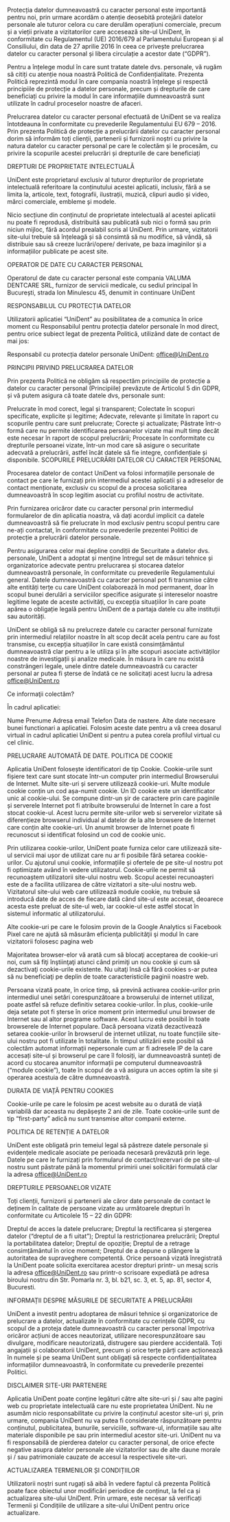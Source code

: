 Protecția datelor dumneavoastră cu caracter personal este importantă pentru noi, prin urmare acordăm o atenție deosebită protejării datelor personale ale tuturor celora cu care derulăm operațiuni comerciale, precum și a vieții private a vizitatorilor care accesează site-ul UniDent, în conformitate cu Regulamentul (UE) 2016/679 al Parlamentului European și al Consiliului, din data de 27 aprilie 2016 în ceea ce privește prelucrarea datelor cu caracter personal și libera circulație a acestor date (“GDPR”).

Pentru a înțelege modul în care sunt tratate datele dvs. personale, vă rugăm să citiți cu atenție noua noastră Politică de Confidențialitate. Prezenta Politică reprezintă modul în care compania noastră înțelege și respectă principiile de protecție a datelor personale, precum și drepturile de care beneficiați cu privire la modul în care informațiile dumneavoastră sunt utilizate în cadrul proceselor noastre de afaceri.

Prelucrarea datelor cu caracter personal efectuată de UniDent se va realiza întotdeauna în conformitate cu prevederile Regulamentului EU 679 – 2016. Prin prezenta Politică de protecție a prelucrării datelor cu caracter personal dorim să informăm toți clienții, partenerii și furnizorii noștri cu privire la natura datelor cu caracter personal pe care le colectăm și le procesăm, cu privire la scopurile acestei prelucrări și drepturile de care beneficiați

DREPTURI DE PROPRIETATE INTELECTUALĂ

UniDent este proprietarul exclusiv al tuturor drepturilor de proprietate intelectuală referitoare la conținutului acestei aplicatii, inclusiv, fără a se limita la, articole, text, fotografii, ilustrații, muzică, clipuri audio și video, mărci comerciale, embleme și modele.

Nicio secțiune din conținutul de proprietate intelectuală al acestei aplicatii nu poate fi reprodusă, distribuită sau publicată sub nici o formă sau prin niciun mijloc, fără acordul prealabil scris al UniDent. Prin urmare, vizitatorii site-ului trebuie să înțeleagă și să consimtă să nu modifice, să vândă, să distribuie sau să creeze lucrări/opere/ derivate, pe baza imaginilor și a informațiilor publicate pe acest site.

OPERATOR DE DATE CU CARACTER PERSONAL

Operatorul de date cu caracter personal este compania VALUMA DENTCARE SRL, furnizor de servicii medicale, cu sediul principal în București, strada Ion Minulescu 45, denumit in continuare UniDent

RESPONSABILUL CU PROTECȚIA DATELOR

Utilizatorii aplicatiei “UniDent” au posibilitatea de a comunica în orice moment cu Responsabilul pentru protecția datelor personale în mod direct, pentru orice subiect legat de prezenta Politică, utilizând date de contact de mai jos:

Responsabil cu protecția datelor personale UniDent: office@UniDent.ro

PRINCIPII PRIVIND PRELUCRAREA DATELOR

Prin prezenta Politică ne obligăm să respectăm principiile de protecție a datelor cu caracter personal (Principiile) prevăzute de Articolul 5 din GDPR, și vă putem asigura că toate datele dvs, personale sunt:

Prelucrate în mod corect, legal și transparent;
Colectate în scopuri specificate, explicite și legitime;
Adecvate, relevante și limitate în raport cu scopurile pentru care sunt prelucrate;
Corecte și actualizate;
Păstrate într-o formă care nu permite identificarea persoanelor vizate mai mult timp decât este necesar în raport de scopul prelucrării;
Procesate în conformitate cu drepturile persoanei vizate, într-un mod care să asigure o securitate adecvată a prelucrării, astfel încât datele să fie integre, confidențiale și disponibile.
SCOPURILE PRELUCRĂRII DATELOR CU CARACTER PERSONAL

Procesarea datelor de contact UniDent va folosi informațiile personale de contact pe care le furnizați prin intermediul acestei aplicatii și a adreselor de contact menționate, exclusiv cu scopul de a procesa solicitarea dumneavoastră în scop legitim asociat cu profilul nostru de activitate.

Prin furnizarea oricăror date cu caracter personal prin intermediul formularelor de din aplicatia noastra, vă dați acordul implicit ca datele dumneavoastră să fie prelucrate în mod exclusiv pentru scopul pentru care ne-ați contactat, în conformitate cu prevederile prezentei Politici de protecție a prelucrării datelor personale.

Pentru asigurarea celor mai depline condiții de Securitate a datelor dvs. personale, UniDent a adoptat și menține întregul set de măsuri tehnice și organizatorice adecvate pentru prelucrarea și stocarea datelor dumneavoastră personale, în conformitate cu prevederile Regulamentului general. Datele dumneavoastră cu caracter personal pot fi transmise către alte entități terțe cu care UniDent colaborează în mod permanent, doar în scopul bunei derulări a serviciilor specifice asigurate și intereselor noastre legitime legate de aceste activități, cu excepția situațiilor în care poate apărea o obligație legală pentru UniDent de a partaja datele cu alte instituții sau autorități.

UniDent se obligă să nu prelucreze datele cu caracter personal furnizate prin intermediul relațiilor noastre în alt scop decât acela pentru care au fost transmise, cu excepția situațiilor în care există consimțământul dumneavoastră clar pentru a le utiliza și în alte scopuri asociate activităților noastre de investigații și analize medicale. În măsura în care nu există constrângeri legale, unele dintre datele dumneavoastră cu caracter personal ar putea fi șterse de îndată ce ne solicitați acest lucru la adresa office@UniDent.ro

Ce informaţii colectăm?

În cadrul aplicatiei:

Nume
Prenume
Adresa email
Telefon
Data de nastere.
Alte date necesare bunei functionari a aplicatiei.
Folosim aceste date pentru a vă creea dosarul virtual in cadrul aplicatiei UniDent si pentru a putea corela profilul virtual cu cel clinic.

PRELUCRARE AUTOMATĂ DE DATE. POLITICA DE COOKIE

Aplicatia UniDent folosește identificatori de tip Cookie. Cookie-urile sunt fișiere text care sunt stocate într-un computer prin intermediul Browserului de Internet. Multe site-uri și servere utilizează cookie-uri. Multe module cookie conțin un cod așa-numit cookie. Un ID cookie este un identificator unic al cookie-ului. Se compune dintr-un șir de caractere prin care paginile și serverele Internet pot fi atribuite browserului de Internet în care a fost stocat cookie-ul. Acest lucru permite site-urilor web si serverelor vizitate să diferențieze browserul individual al datelor de la alte browsere de Internet care conțin alte cookie-uri. Un anumit browser de Internet poate fi recunoscut si identificat folosind un cod de cookie unic.

Prin utilizarea cookie-urilor, UniDent poate furniza celor care utilizează site-ul servicii mai ușor de utilizat care nu ar fi posibile fără setarea cookie-urilor. Cu ajutorul unui cookie, informațiile și ofertele de pe site-ul nostru pot fi optimizate având în vedere utilizatorul. Cookie-urile ne permit să recunoaștem utilizatorii site-ului nostru web. Scopul acestei recunoașteri este de a facilita utilizarea de către vizitatori a site-ului nostru web. Vizitatorul site-ului web care utilizează module cookie, nu trebuie să introducă date de acces de fiecare dată când site-ul este accesat, deoarece acesta este preluat de site-ul web, iar cookie-ul este astfel stocat în sistemul informatic al utilizatorului.

Alte cookie-uri pe care le folosim provin de la Google Analytics si Facebook Pixel care ne ajută să măsurăm eficienţa publicităţii şi modul în care vizitatorii folosesc pagina web

Majoritatea browser-elor vă arată cum să blocaţi acceptarea de cookie-uri noi, cum să fiţi înştiinţaţi atunci când primiţi un nou cookie şi cum să dezactivaţi cookie-urile existente. Nu uitaţi însă că fără cookies s-ar putea să nu beneficiaţi pe deplin de toate caracteristicile paginii noastre web.

Persoana vizată poate, în orice timp, să prevină activarea cookie-urilor prin intermediul unei setări corespunzătoare a browserului de internet utilizat, poate astfel să refuze definitiv setarea cookie-urilor. În plus, cookie-urile deja setate pot fi șterse în orice moment prin intermediul unui browser de Internet sau al altor programe software. Acest lucru este posibil în toate browserele de Internet populare. Dacă persoana vizată dezactivează setarea cookie-urilor în browserul de internet utilizat, nu toate funcțiile site-ului nostru pot fi utilizate în totalitate. În timpul utilizării este posibil să colectăm automat informații nepersonale cum ar fi adresele IP de la care accesați site-ul și browserul pe care îl folosiți, iar dumneavoastră sunteți de acord cu stocarea anumitor informații pe computerul dumneavoastră (“module cookie”), toate în scopul de a vă asigura un acces optim la site și operarea acestuia de către dumneavoastră.

DURATA DE VIAȚĂ PENTRU COOKIES

Cookie-urile pe care le folosim pe acest website au o durată de viață variabilă dar aceasta nu depășește 2 ani de zile. Toate cookie-urile sunt de tip “first-party” adică nu sunt transmise altor companii externe.

POLITICA DE RETENȚIE A DATELOR

UniDent este obligată prin temeiul legal să păstreze datele personale și evidențele medicale asociate pe perioada necesară prevăzută prin lege. Datele pe care le furnizați prin formularul de contact/rezervari de pe site-ul nostru sunt păstrate până la momentul primirii unei solicitări formulată clar la adresa office@UniDent.ro

DREPTURILE PERSOANELOR VIZATE

Toți clienții, furnizorii și partenerii ale căror date personale de contact le deținem în calitate de persoane vizate au următoarele drepturi în conformitate cu Articolele 15 – 22 din GDPR:

Dreptul de acces la datele prelucrare;
Dreptul la rectificarea și ștergerea datelor (“dreptul de a fi uitat”);
Dreptul la restricționarea prelucrării;
Dreptul la portabilitatea datelor;
Dreptul de opoziție;
Dreptul de a retrage consimțământul în orice moment;
Dreptul de a depune o plângere la autoritatea de supraveghere competentă.
Orice persoană vizată înregistrată la UniDent poate solicita exercitarea acestor drepturi printr- un mesaj scris la adresa office@UniDent.ro sau printr-o scrisoare expediată pe adresa biroului nostru din Str. Pomarla nr. 3, bl. b21, sc. 3, et. 5, ap. 81, sector 4, Bucuresti.

INFORMAȚII DESPRE MĂSURILE DE SECURITATE A PRELUCRĂRII

UniDent a investit pentru adoptarea de măsuri tehnice și organizatorice de prelucrare a datelor, actualizate în conformitate cu cerințele GDPR, cu scopul de a proteja datele dumneavoastră cu caracter personal împotriva oricăror acțiuni de acces neautorizat, utilizare necorespunzătoare sau divulgare, modificare neautorizată, distrugere sau pierdere accidentală. Toți angajații și colaboratorii UniDent, precum și orice terțe părți care acționează în numele și pe seama UniDent sunt obligați să respecte confidențialitatea informațiilor dumneavoastră, în conformitate cu prevederile prezentei Politici.

DISCLAIMER SITE-URI PARTENERE

Aplicatia UniDent poate conține legături către alte site-uri și / sau alte pagini web cu proprietate intelectuală care nu este proprietatea UniDent. Nu ne asumăm nicio responsabilitate cu privire la conținutul acestor site-uri și, prin urmare, compania UniDent nu va putea fi considerate răspunzătoare pentru conținutul, publicitatea, bunurile, serviciile, software-ul, informațiile sau alte materiale disponibile pe sau prin intermediul acestor site-uri. UniDent nu va fi responsabilă de pierderea datelor cu caracter personal, de orice efecte negative asupra datelor personale ale vizitatorilor sau de alte daune morale și / sau patrimoniale cauzate de accesul la respectivele site-uri.

ACTUALIZAREA TERMENILOR ȘI CONDIȚIILOR

Utilizatorii noștri sunt rugați să aibă în vedere faptul că prezenta Politică poate face obiectul unor modificări periodice de conținut, la fel ca și actualizarea site-ului UniDent. Prin urmare, este necesar să verificați Termenii și Condițiile de utilizare a site-ului UniDent pentru orice actualizare.

